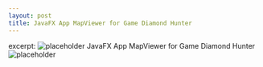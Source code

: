 ```yaml
---
layout: post
title: JavaFX App MapViewer for Game Diamond Hunter
---
```

excerpt: ![placeholder](http://placehold.it/800x400 "Large example image")
JavaFX App MapViewer for Game Diamond Hunter
![placeholder](/images/MapViewer.gif/800x400 "MapViewer")